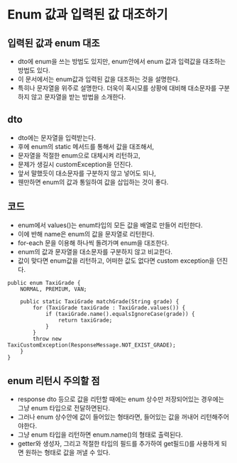 # Enum 값과 입력된 값 대조하기

## 입력된 값과 enum 대조
* dto에 enum을 쓰는 방법도 있지만, enum안에서 enum 값과 입력값을 대조하는 방법도 있다.
* 이 문서에서는 enum값과 입력된 값을 대조하는 것을 설명한다.
* 특히나 문자열을 위주로 설명한다. 더욱이 혹시모를 상황에 대비해 대소문자를 구분하지 않고 문자열을 받는 방법을 소개한다.

## dto
* dto에는 문자열을 입력받는다.
* 후에 enum의 static 메서드를 통해서 값을 대조해서,
* 문자열을 적절한 enum으로 대체시켜 리턴하고,
* 문제가 생길시 customException을 던진다.
* 앞서 말했듯이 대소문자를 구분하지 않고 넣어도 되나,
* 웬만하면 enum의 값과 통일하여 값을 삽입하는 것이 좋다.

## 코드
* enum에서 values()는 enum타입의 모든 값을 배열로 만들어 리턴한다.
* 이에 반해 name은 enum의 값을 문자열로 리턴한다.
* for-each 문을 이용해 하나씩 돌려가며 enum을 대조한다.
* enum의 값과 문자열을 대소문자를 구분하지 않고 비교한다.
* 값이 맞다면 enum값을 리턴하고, 어떠한 값도 없다면 custom exception을 던진다.
```
public enum TaxiGrade {
    NORMAL, PREMIUM, VAN;

    public static TaxiGrade matchGrade(String grade) {
        for (TaxiGrade taxiGrade : TaxiGrade.values()) {
            if (taxiGrade.name().equalsIgnoreCase(grade)) {
                return taxiGrade;
            }
        }
        throw new TaxiCustomException(ResponseMessage.NOT_EXIST_GRADE);
    }
}
```

## enum 리턴시 주의할 점
* response dto 등으로 값을 리턴할 때에는 enum 상수만 저장되어있는 경우에는 그냥 enum 타입으로 전달하면된다.
* 그러나 enum 상수안에 값이 들어있는 형태라면, 들어있는 값을 꺼내어 리턴해주어야한다.
* 그냥 enum 타입을 리턴하면 enum.name()의 형태로 출력된다.
* getter와 생성자, 그리고 적절한 타입의 필드를 추가하여 get필드()를 사용하게 되면 원하는 형태로 값을 꺼낼 수 있다.